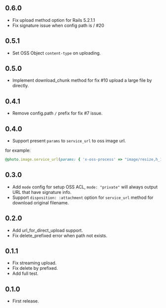 ## 0.6.0

- Fix upload method option for Rails 5.2.1.1
- Fix signature issue when config path is / #20

## 0.5.1

- Set OSS Object `content-type` on uploading.

## 0.5.0

- Implement download_chunk method for fix #10 upload a large file by directly.

## 0.4.1

- Remove config.path `/` prefix for fix #7 issue.

## 0.4.0

- Support present `params` to `service_url` to oss image url.

for example:

```rb
@photo.image.service_url(params: { 'x-oss-process' => "image/resize,h_100,w_100" })
```

## 0.3.0

- Add `mode` config for setup OSS ACL, `mode: "private"` will always output URL that have signature info.
- Support `disposition: :attachment` option for `service_url` method for download original filename.

## 0.2.0

- Add url_for_direct_upload support.
- Fix delete_prefixed error when path not exists.

## 0.1.1

- Fix streaming upload.
- Fix delete by prefixed.
- Add full test.

## 0.1.0

- First release.
